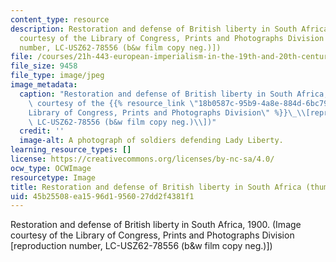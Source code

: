 ```yaml
---
content_type: resource
description: Restoration and defense of British liberty in South Africa, 1900. (Image
  courtesy of the Library of Congress, Prints and Photographs Division [reproduction
  number, LC-USZ62-78556 (b&w film copy neg.)])
file: /courses/21h-443-european-imperialism-in-the-19th-and-20th-centuries-spring-2006/45b25508ea1596d1956027dd2f4381f1_21h-443s06-th.jpg
file_size: 9458
file_type: image/jpeg
image_metadata:
  caption: "Restoration and defense of British liberty in South Africa, 1900. (Image\
    \ courtesy of the {{% resource_link \"18b0587c-95b9-4a8e-884d-6bc79c684495\" \"\
    Library of Congress, Prints and Photographs Division\" %}}\_\\[reproduction number,\
    \ LC-USZ62-78556 (b&w film copy neg.)\\])"
  credit: ''
  image-alt: A photograph of soldiers defending Lady Liberty.
learning_resource_types: []
license: https://creativecommons.org/licenses/by-nc-sa/4.0/
ocw_type: OCWImage
resourcetype: Image
title: Restoration and defense of British liberty in South Africa (thumbnail)
uid: 45b25508-ea15-96d1-9560-27dd2f4381f1
---
```

Restoration and defense of British liberty in South Africa, 1900. (Image courtesy of the Library of Congress, Prints and Photographs Division [reproduction number, LC-USZ62-78556 (b&w film copy neg.)])